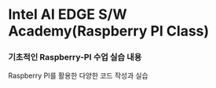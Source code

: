 # Intel AI EDGE S/W Academy(Raspberry PI Class)

### 기초적인 Raspberry-PI 수업 실습 내용

Raspberry PI를 활용한 다양한 코드 작성과 실습
